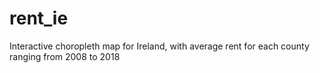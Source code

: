 # rent_ie
Interactive choropleth map for Ireland, with average rent for each county ranging from 2008 to 2018
